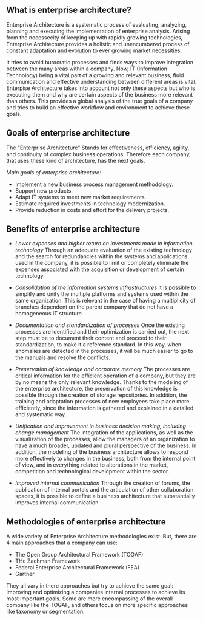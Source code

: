 ## What is enterprise architecture?

Enterprise Architecture is a systematic process of evaluating, analyzing, planning and executing the implementation of enterprise analysis. Arising from the necessecity of keeping up with rapidly growing technologies, Enterprise Architecture provides a holistic and unencumbered process of constant adaptation and evolution to ever growing market necessities.

It tries to avoid burocratic processes and finds ways to improve integration between the many areas within a company. Now, IT (Information Technology) being a vital part of a growing and relevant business, fluid communication and effective understanding between different areas is vital. Enterpise Architecture takes into account not only these aspects but who is executing them and why are certain aspects of the business more relevant than others. This provides a global analysis of the true goals of a company and tries to build an effective workflow and environment to achieve these goals.

## Goals of enterprise architecture

The "Enterprise Architecture" Stands for effectiveness, efficiency, agility, and continuity of complex business operations. Therefore each company, that uses these kind of architecture, has the next goals.

*Main goals of enterprise architecture:*
- Implement a new business process management methodology.
- Support new products.
- Adapt IT systems to meet new market requirements.
- Estimate required investments in technology modernization.
- Provide reduction in costs and effort for the delivery projects.

## Benefits of enterprise architecture

- *Lower expenses and higher return on investments made in information technology*
Through an adequate evaluation of the existing technology and the search for redundancies within the systems and applications used in the company, it is possible to limit or completely eliminate the expenses associated with the acquisition or development of certain technology.

- *Consolidation of the information systems infrastructures*
It is possible to simplify and unify the multiple platforms and systems used within the same organization.
This is relevant in the case of having a multiplicity of branches dependent on the parent company that do not have a homogeneous IT structure.

- *Documentation and standardization of processes*
Once the existing processes are identified and their optimization is carried out, the next step must be to document their content and proceed to their standardization, to make it a reference standard.
In this way, when anomalies are detected in the processes, it will be much easier to go to the manuals and resolve the conflicts.

- *Preservation of knowledge and corporate memory*
The processes are critical information for the efficient operation of a company, but they are by no means the only relevant knowledge.
Thanks to the modeling of the enterprise architecture, the preservation of this knowledge is possible through the creation of storage repositories.
In addition, the training and adaptation processes of new employees take place more efficiently, since the information is gathered and explained in a detailed and systematic way.

- *Unification and improvement in business decision making, including change management*
The integration of the applications, as well as the visualization of the processes, allow the managers of an organization to have a much broader, updated and plural perspective of the business.
In addition, the modeling of the business architecture allows to respond more effectively to changes in the business, both from the internal point of view, and in everything related to alterations in the market, competition and technological development within the sector.

- *Improved internal communication*
Through the creation of forums, the publication of internal portals and the articulation of other collaboration spaces, it is possible to define a business architecture that substantially improves internal communication.

## Methodologies of enterprise architecture

A wide variety of Enterprise Architecture methodologies exist. But, there are 4 main approaches that a company can use:

 - The Open Group Architectural Framework (TOGAF)
 - THe Zachman Framework
 - Federal Enterprise Architectural Framework (FEA)
 - Gartner

They all vary in there approaches but try to achieve the same goal: Improving and optimizing a companies internal processes to achieve its most important goals. Some are more encompassing of the overall company like the TOGAF, and others focus on more specific approaches like taxonomy or segmentation.
